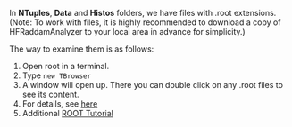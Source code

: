 In **NTuples**, **Data** and **Histos** folders, we have files with .root extensions. (Note: To work with files, it is highly recommended to download a copy of HFRaddamAnalyzer to your local area in advance for simplicity.)

The way to examine them is as follows:

1. Open root in a terminal. 
2. Type ``new TBrowser``
3. A window will open up. There you can double click on any .root files to see its content. 
4. For details, see [here](https://www.youtube.com/watch?v=J4YiTzGqpwE&list=PLLybgCU6QCGWLdDO4ZDaB0kLrO3maeYAe&index=16)
5. Additional [ROOT Tutorial](https://youtu.be/LfSFGkkBT-k)

